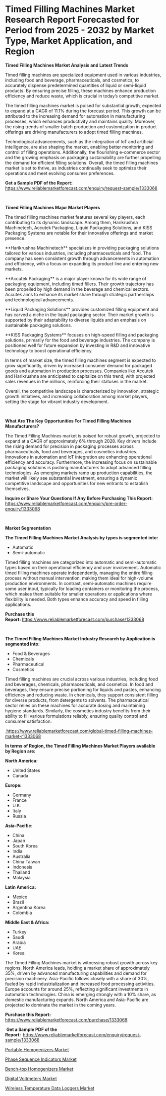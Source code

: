 <p><h1>Timed Filling Machines Market Research Report Forecasted for Period from 2025 -  2032 by Market Type, Market Application, and Region</h1></p><p><strong>Timed Filling Machines Market Analysis and Latest Trends</strong></p>
<p><p>Timed filling machines are specialized equipment used in various industries, including food and beverage, pharmaceuticals, and cosmetics, to accurately dispense predetermined quantities of liquid or semi-liquid products. By ensuring precise filling, these machines enhance production efficiency and reduce waste, which is crucial in today’s competitive market.</p><p>The timed filling machines market is poised for substantial growth, expected to expand at a CAGR of 11.1% during the forecast period. This growth can be attributed to the increasing demand for automation in manufacturing processes, which enhances productivity and maintains quality. Moreover, the rising trends of smaller batch production and customization in product offerings are driving manufacturers to adopt timed filling machines.</p><p>Technological advancements, such as the integration of IoT and artificial intelligence, are also shaping the market, enabling better monitoring and control of filling operations. Additionally, the flourishing e-commerce sector and the growing emphasis on packaging sustainability are further propelling the demand for efficient filling solutions. Overall, the timed filling machines market is set to thrive, as industries continually seek to optimize their operations and meet evolving consumer preferences.</p></p>
<p><strong>Get a Sample PDF of the Report:&nbsp;</strong> <a href="https://www.reliablemarketforecast.com/enquiry/request-sample/1333068?utm_campaign=2011&utm_medium=2&utm_source=Github&utm_content=ia&utm_term=24032025&utm_id=timed-filling-machines">https://www.reliablemarketforecast.com/enquiry/request-sample/1333068</a></p>
<p>&nbsp;</p>
<p><strong>Timed Filling Machines Major Market Players</strong></p>
<p><p>The timed filling machines market features several key players, each contributing to its dynamic landscape. Among them, Harikrushna Machinetech, Accutek Packaging, Liquid Packaging Solutions, and KISS Packaging Systems are notable for their innovative offerings and market presence.</p><p>**Harikrushna Machinetech** specializes in providing packaging solutions tailored for various industries, including pharmaceuticals and food. The company has seen consistent growth through advancements in automation and efficiency, with a focus on expanding its product line and entering new markets.</p><p>**Accutek Packaging** is a major player known for its wide range of packaging equipment, including timed fillers. Their growth trajectory has been propelled by high demand in the beverage and chemical sectors. Accutek aims to enhance its market share through strategic partnerships and technological advancements.</p><p>**Liquid Packaging Solutions** provides customized filling equipment and has carved a niche in the liquid packaging sector. Their market growth is supported by their adaptability to diverse liquids and an emphasis on sustainable packaging solutions.</p><p>**KISS Packaging Systems** focuses on high-speed filling and packaging solutions, primarily for the food and beverage industries. The company is positioned well for future expansion by investing in R&D and innovative technology to boost operational efficiency.</p><p>In terms of market size, the timed filling machines segment is expected to grow significantly, driven by increased consumer demand for packaged goods and automation in production processes. Companies like Accutek and Harikrushna are anticipated to capitalize on this trend, with projected sales revenues in the millions, reinforcing their statuses in the market. </p><p>Overall, the competitive landscape is characterized by innovation, strategic growth initiatives, and increasing collaboration among market players, setting the stage for vibrant industry development.</p></p>
<p>&nbsp;</p>
<p><strong>What Are The Key Opportunities For Timed Filling Machines Manufacturers?</strong></p>
<p><p>The Timed Filling Machines market is poised for robust growth, projected to expand at a CAGR of approximately 6% through 2028. Key drivers include the rising demand for precision in packaging processes across pharmaceuticals, food and beverages, and cosmetics industries. Innovations in automation and IoT integration are enhancing operational efficiency and accuracy. Furthermore, the increasing focus on sustainable packaging solutions is pushing manufacturers to adopt advanced filling technologies. As emerging markets ramp up production capabilities, the market will likely see substantial investment, ensuring a dynamic competitive landscape and opportunities for new entrants to establish themselves.</p></p>
<p><strong>Inquire or Share Your Questions If Any Before Purchasing This Report:</strong> <a href="https://www.reliablemarketforecast.com/enquiry/pre-order-enquiry/1333068?utm_campaign=2011&utm_medium=2&utm_source=Github&utm_content=ia&utm_term=24032025&utm_id=timed-filling-machines">https://www.reliablemarketforecast.com/enquiry/pre-order-enquiry/1333068</a></p>
<p>&nbsp;</p>
<p><strong>Market Segmentation</strong></p>
<p><strong>The Timed Filling Machines Market Analysis by types is segmented into:</strong></p>
<p><ul><li>Automatic</li><li>Semi-automatic</li></ul></p>
<p><p>Timed filling machines are categorized into automatic and semi-automatic types based on their operational efficiency and user involvement. Automatic timed filling machines operate independently, managing the entire filling process without manual intervention, making them ideal for high-volume production environments. In contrast, semi-automatic machines require some user input, typically for loading containers or monitoring the process, which makes them suitable for smaller operations or applications where flexibility is needed. Both types enhance accuracy and speed in filling applications.</p></p>
<p><strong>Purchase this Report:&nbsp;</strong><a href="https://www.reliablemarketforecast.com/purchase/1333068?utm_campaign=2011&utm_medium=2&utm_source=Github&utm_content=ia&utm_term=24032025&utm_id=timed-filling-machines">https://www.reliablemarketforecast.com/purchase/1333068</a></p>
<p>&nbsp;</p>
<p><strong>The Timed Filling Machines Market Industry Research by Application is segmented into:</strong></p>
<p><ul><li>Food & Beverages</li><li>Chemicals</li><li>Pharmaceutical</li><li>Cosmetics</li></ul></p>
<p><p>Timed filling machines are crucial across various industries, including food and beverages, chemicals, pharmaceuticals, and cosmetics. In food and beverages, they ensure precise portioning for liquids and pastes, enhancing efficiency and reducing waste. In chemicals, they support consistent filling for diverse products, from detergents to solvents. The pharmaceutical sector relies on these machines for accurate dosing and maintaining hygiene standards. Similarly, the cosmetics industry benefits from their ability to fill various formulations reliably, ensuring quality control and consumer satisfaction.</p></p>
<p><a href="https://www.reliablemarketforecast.com/global-timed-filling-machines-market-r1333068?utm_campaign=2011&utm_medium=2&utm_source=Github&utm_content=ia&utm_term=24032025&utm_id=timed-filling-machines">&nbsp;https://www.reliablemarketforecast.com/global-timed-filling-machines-market-r1333068</a></p>
<p><strong>In terms of Region, the Timed Filling Machines Market Players available by Region are:</strong></p>
<p>
    <p> <strong> North America: </strong>
        <ul>
            <li>United States</li>
            <li>Canada</li>
        </ul>
        </p> 
    <p> <strong> Europe: </strong>
        <ul>
            <li>Germany</li>
            <li>France</li>
            <li>U.K.</li>
            <li>Italy</li>
            <li>Russia</li>
        </ul>
        </p> 
    <p> <strong> Asia-Pacific: </strong>
        <ul>
            <li>China</li>
            <li>Japan</li>
            <li>South Korea</li>
            <li>India</li>
            <li>Australia</li>
            <li>China Taiwan</li>
            <li>Indonesia</li>
            <li>Thailand</li>
            <li>Malaysia</li>
        </ul>
        </p> 
    <p> <strong> Latin America: </strong>
        <ul>
            <li>Mexico</li>
            <li>Brazil</li>
            <li>Argentina Korea</li>
            <li>Colombia</li>
        </ul>
        </p> 
    <p> <strong> Middle East & Africa: </strong>
        <ul>
            <li>Turkey</li>
            <li>Saudi</li>
            <li>Arabia</li>
            <li>UAE</li>
            <li>Korea</li>
        </ul>
    </p>
    </p>
<p><p>The Timed Filling Machines market is witnessing robust growth across key regions. North America leads, holding a market share of approximately 35%, driven by advanced manufacturing capabilities and demand for precision machinery. Asia-Pacific follows closely with a share of 30%, fueled by rapid industrialization and increased food processing activities. Europe accounts for around 25%, reflecting significant investments in automation technologies. China is emerging strongly with a 10% share, as domestic manufacturing expands. North America and Asia-Pacific are projected to dominate the market in the coming years.</p></p>
<p><strong>Purchase this Report: </strong><a href="https://www.reliablemarketforecast.com/purchase/1333068?utm_campaign=2011&utm_medium=2&utm_source=Github&utm_content=ia&utm_term=24032025&utm_id=timed-filling-machines">https://www.reliablemarketforecast.com/purchase/1333068</a></p>
<p>&nbsp;<strong>Get a Sample PDF of the Report:&nbsp;&nbsp;</strong><a href="https://www.reliablemarketforecast.com/enquiry/request-sample/1333068?utm_campaign=2011&utm_medium=2&utm_source=Github&utm_content=ia&utm_term=24032025&utm_id=timed-filling-machines">https://www.reliablemarketforecast.com/enquiry/request-sample/1333068</a></p>
<p><strong></strong></p>
<p><p><a href="https://github.com/bettysbozer/Market-Research-Report-List-1/blob/main/portable-homogenizers-market.md?utm_campaign=2011&utm_medium=2&utm_source=Github&utm_content=ia&utm_term=24032025&utm_id=timed-filling-machines">Portable Homogenizers Market</a></p><p><a href="https://www.linkedin.com/pulse/phase-sequence-indicators-market-trends-share-analysis-size-pikof?utm_campaign=2011&utm_medium=2&utm_source=Github&utm_content=ia&utm_term=24032025&utm_id=timed-filling-machines">Phase Sequence Indicators Market</a></p><p><a href="https://github.com/achilekirwan/Market-Research-Report-List-1/blob/main/bench-top-homogenizers-market.md?utm_campaign=2011&utm_medium=2&utm_source=Github&utm_content=ia&utm_term=24032025&utm_id=timed-filling-machines">Bench-top Homogenizers Market</a></p><p><a href="https://www.linkedin.com/pulse/examining-market-drivers-digital-voltmeters-expected-grow-ac5ge?utm_campaign=2011&utm_medium=2&utm_source=Github&utm_content=ia&utm_term=24032025&utm_id=timed-filling-machines">Digital Voltmeters Market</a></p><p><a href="https://www.linkedin.com/pulse/wireless-temperature-data-loggers-market-size-2025-2032-kuvle?utm_campaign=2011&utm_medium=2&utm_source=Github&utm_content=ia&utm_term=24032025&utm_id=timed-filling-machines">Wireless Temperature Data Loggers Market</a></p></p>